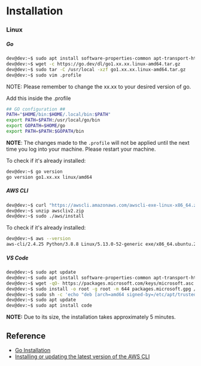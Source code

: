 # Installation

### Linux

##### Go
```bash
dev@dev:~$ sudo apt install software-properties-common apt-transport-https wget
dev@dev:~$ wget -c https://go.dev/dl/go1.xx.xx.linux-amd64.tar.gz
dev@dev:~$ sudo tar -C /usr/local -xzf go1.xx.xx.linux-amd64.tar.gz
dev@dev:~$ sudo vim .profile
```

NOTE: Please remember to change the xx.xx to your desired version of go.

Add this inside the .profile
```bash
## GO configuration ##
PATH="$HOME/bin:$HOME/.local/bin:$PATH"
export PATH=$PATH:/usr/local/go/bin
export GOPATH=$HOME/go
export PATH=$PATH:$GOPATH/bin
```

**NOTE**: The changes made to the `.profile` will not be applied until the next time you log into your machine. Please restart your machine.

To check if it's already installed:
```bash
dev@dev:~$ go version
go version go1.xx.xx linux/amd64
```

##### AWS CLI
```bash
dev@dev:~$ curl "https://awscli.amazonaws.com/awscli-exe-linux-x86_64.zip" -o "awscliv2.zip"
dev@dev:~$ unzip awscliv2.zip
dev@dev:~$ sudo ./aws/install
```

To check if it's already installed:
```bash
dev@dev:~$ aws --version
aws-cli/2.4.25 Python/3.8.8 Linux/5.13.0-52-generic exe/x86_64.ubuntu.20 prompt/off
```

##### VS Code
```bash
dev@dev:~$ sudo apt update
dev@dev:~$ sudo apt install software-properties-common apt-transport-https
dev@dev:~$ wget -qO- https://packages.microsoft.com/keys/microsoft.asc | gpg --dearmor > packages.microsoft.gpg
dev@dev:~$ sudo install -o root -g root -m 644 packages.microsoft.gpg /etc/apt/trusted.gpg.d/
dev@dev:~$ sudo sh -c 'echo "deb [arch=amd64 signed-by=/etc/apt/trusted.gpg.d/packages.microsoft.gpg] https://packages.microsoft.com/repos/vscode stable main" > /etc/apt/sources.list.d/vscode.list'
dev@dev:~$ sudo apt update
dev@dev:~$ sudo apt install code
```

**NOTE:** Due to its size, the installation takes approximately 5 minutes.

## Reference
* [Go Installation](https://rmarasigan.github.io/notes/notes/go-lang/Installation.html)
* [Installing or updating the latest version of the AWS CLI](https://docs.aws.amazon.com/cli/latest/userguide/getting-started-install.html)